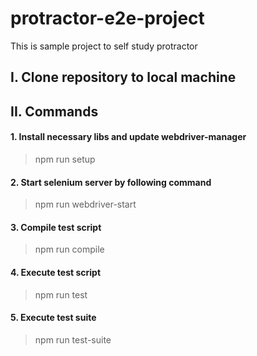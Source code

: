 # protractor-e2e-project
This is sample project to self study protractor


## I. Clone repository to local machine
## II. Commands
####  1. Install necessary libs and update webdriver-manager
> npm run setup

####  2. Start selenium server by following command
> npm run webdriver-start

####  3. Compile test script
> npm run compile

####  4. Execute test script
> npm run test

####  5. Execute test suite
> npm run test-suite
